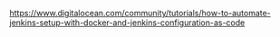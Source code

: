 https://www.digitalocean.com/community/tutorials/how-to-automate-jenkins-setup-with-docker-and-jenkins-configuration-as-code
